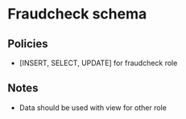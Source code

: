 # Fraudcheck schema

## Policies

- [INSERT, SELECT, UPDATE] for fraudcheck role

## Notes

- Data should be used with view for other role
